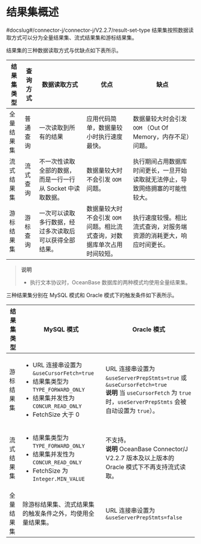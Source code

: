 # 结果集概述 

#docslug#/connector-j/connector-j/V2.2.7/result-set-type
结果集按照数据读取方式可以分为全量结果集、流式结果集和游标结果集。

结果集的三种数据读取方式与优缺点如下表所示。


| 结果集类型 | 查询方式 |              数据读取方式               |                    优点                    |                   缺点                    |
|-------|------|-----------------------------------|------------------------------------------|-----------------------------------------|
| 全量结果集 | 普通查询 | 一次读取到所有的结果                        | 应用代码简单，数据量较小时执行速度最快。                     | 数据量较大时会引发 `OOM` （Out Of Memory，内存不足）问题。 |
| 流式结果集 | 流式查询 | 不一次性读取全部的数据，而是一行一行从 Socket 中读取数据。 | 数据量较大时不会引发 `OOM` 问题。                     | 执行期间占用数据库时间更长，一旦开始读取就无法停止，导致网络拥塞的可能性较大。 |
| 游标结果集 | 游标查询 | 一次可以读取多行数据，经过多次读取后可以获得全部结果。       | 数据量较大时不会引发 `OOM` 问题。相比流式查询，对数据库单次占用时间较短。 | 执行速度较慢。相比流式查询，对服务端资源的消耗更大，响应时间更长。       |


>**说明**
>
>* 执行文本协议时，OceanBase 数据库的两种模式均使用全量结果集。

  




三种结果集分别在 MySQL 模式和 Oracle 模式下的触发条件如下表所示。


| 结果集类型 |      MySQL 模式         |            Oracle 模式           |
|-------|-----------------|-----------------------------------------|
| 游标结果集 | <ul><li> URL 连接串设置为 `&useCursorFetch=true` </li>  <li> 结果集类型为 `TYPE_FORWARD_ONLY`  </li> <li> 结果集并发性为`CONCUR_READ_ONLY`  </li> <li> FetchSize 大于 0  </li>  </ul> | URL 连接串设置为 `&useServerPrepStmts=true` 或 `&useCursorFetch=true` <br>**说明**  当 `useCursorFetch` 为 `true` 时，`useServerPrepStmts` 会被自动设置为 `true`）。 |
| 流式结果集 | <ul><li> 结果集类型为 `TYPE_FORWARD_ONLY` </li>  <li> 结果集并发性为 `CONCUR_READ_ONLY`  </li> <li> FetchSize 为 `Integer.MIN_VALUE` </li> </ul>     |  不支持。  <br> **说明** OceanBase Connector/J V2.2.7 版本及以上版本的 Oracle 模式下不再支持流式读取。   |
| 全量结果集 | 除游标结果集、流式结果集的触发条件之外，均使用全量结果集。      | URL 连接串设置为 `&useServerPrepStmts=false`    |


